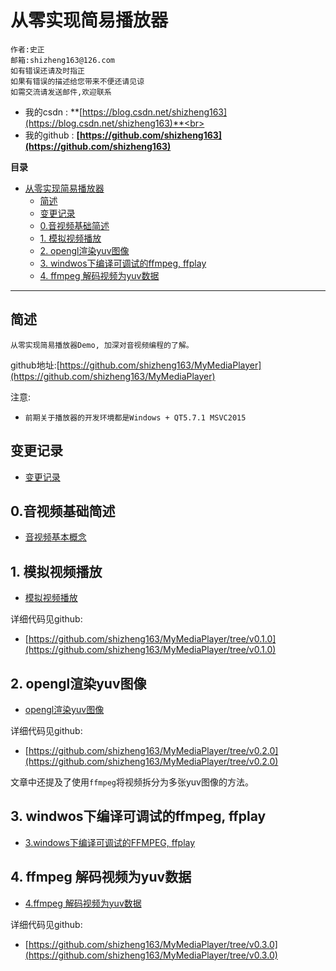 # 从零实现简易播放器
    作者:史正
    邮箱:shizheng163@126.com
    如有错误还请及时指正
    如果有错误的描述给您带来不便还请见谅
    如需交流请发送邮件,欢迎联系

-   我的csdn    : **[https://blog.csdn.net/shizheng163](https://blog.csdn.net/shizheng163)**<br>
-   我的github  : **[https://github.com/shizheng163](https://github.com/shizheng163)**

**目录**
- [从零实现简易播放器](#%E4%BB%8E%E9%9B%B6%E5%AE%9E%E7%8E%B0%E7%AE%80%E6%98%93%E6%92%AD%E6%94%BE%E5%99%A8)
  - [简述](#%E7%AE%80%E8%BF%B0)
  - [变更记录](#%E5%8F%98%E6%9B%B4%E8%AE%B0%E5%BD%95)
  - [0.音视频基础简述](#0%E9%9F%B3%E8%A7%86%E9%A2%91%E5%9F%BA%E7%A1%80%E7%AE%80%E8%BF%B0)
  - [1. 模拟视频播放](#1-%E6%A8%A1%E6%8B%9F%E8%A7%86%E9%A2%91%E6%92%AD%E6%94%BE)
  - [2. opengl渲染yuv图像](#2-opengl%E6%B8%B2%E6%9F%93yuv%E5%9B%BE%E5%83%8F)
  - [3. windwos下编译可调试的ffmpeg, ffplay](#3-windwos%E4%B8%8B%E7%BC%96%E8%AF%91%E5%8F%AF%E8%B0%83%E8%AF%95%E7%9A%84ffmpeg-ffplay)
  - [4. ffmpeg 解码视频为yuv数据](#4-ffmpeg-%E8%A7%A3%E7%A0%81%E8%A7%86%E9%A2%91%E4%B8%BAyuv%E6%95%B0%E6%8D%AE)
***

## 简述
    从零实现简易播放器Demo, 加深对音视频编程的了解。

github地址:[https://github.com/shizheng163/MyMediaPlayer](https://github.com/shizheng163/MyMediaPlayer)

注意:
-   `前期关于播放器的开发环境都是Windows + QT5.7.1 MSVC2015`

## 变更记录
-   [变更记录](./doc/ChangeLog.md)

## 0.音视频基础简述

-   [音视频基本概念](./doc/0.音视频基本概念.md)

## 1. 模拟视频播放

-   [模拟视频播放](./doc/1.模拟视频播放.md)

详细代码见github:

-   [https://github.com/shizheng163/MyMediaPlayer/tree/v0.1.0](https://github.com/shizheng163/MyMediaPlayer/tree/v0.1.0)

## 2. opengl渲染yuv图像

-   [opengl渲染yuv图像](./doc/2.opengl渲染yuv图像.md)

详细代码见github:

-   [https://github.com/shizheng163/MyMediaPlayer/tree/v0.2.0](https://github.com/shizheng163/MyMediaPlayer/tree/v0.2.0)

文章中还提及了使用`ffmpeg`将视频拆分为多张yuv图像的方法。

## 3. windwos下编译可调试的ffmpeg, ffplay

-   [3.windows下编译可调试的FFMPEG, ffplay](./doc/3.windows下编译可调试的FFMPEG.md)

## 4. ffmpeg 解码视频为yuv数据

- [4.ffmpeg 解码视频为yuv数据](./doc/4.ffmpeg解码视频为yuv数据.md)

详细代码见github:

- [https://github.com/shizheng163/MyMediaPlayer/tree/v0.3.0](https://github.com/shizheng163/MyMediaPlayer/tree/v0.3.0)